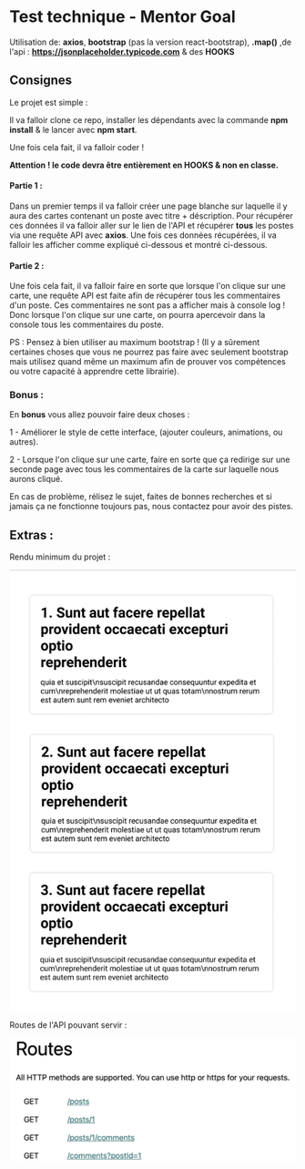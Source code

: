 # Test technique - Mentor Goal

Utilisation de: **axios**, **bootstrap** (pas la version react-bootstrap), **.map()** ,de l'api : **https://jsonplaceholder.typicode.com** & des **HOOKS**

## Consignes

Le projet est simple : 

Il va falloir clone ce repo, installer les dépendants avec la commande **npm install** & le lancer avec **npm start**.

Une fois cela fait, il va falloir coder ! 

**Attention ! le code devra être entièrement en HOOKS & non en classe.** 

#### Partie 1 :

Dans un premier temps il va falloir créer une page blanche sur laquelle il y aura des cartes contenant un poste avec titre + déscription. Pour récupérer ces données il va falloir aller sur le lien de l'API et récupérer **tous** les postes via une requête API avec **axios**. Une fois ces données récupérées, il va falloir les afficher comme expliqué ci-dessous et montré ci-dessous.

#### Partie 2 :

Une fois cela fait, il va falloir faire en sorte que lorsque l'on clique sur une carte, une requête API est faite afin de récupérer tous les commentaires d'un poste. Ces commentaires ne sont pas a afficher mais à console log ! Donc lorsque l'on clique sur une carte, on pourra apercevoir dans la console tous les commentaires du poste.



PS : Pensez à bien utiliser au maximum bootstrap ! (Il y a sûrement certaines choses que vous ne pourrez pas faire avec seulement bootstrap mais utilisez quand même un maximum afin de prouver vos compétences ou votre capacité à apprendre cette librairie).

### Bonus : 

En **bonus** vous allez pouvoir faire deux choses : 

1 - Améliorer le style de cette interface, (ajouter couleurs, animations, ou autres).

2 - Lorsque l'on clique sur une carte, faire en sorte que ça redirige sur une seconde page avec tous les commentaires de la carte sur laquelle nous aurons cliqué.



En cas de problème, rélisez le sujet, faites de bonnes recherches et si jamais ça ne fonctionne toujours pas, nous contactez pour avoir des pistes.

## Extras :

Rendu minimum du projet :

![image-20201206140413332](./render.png)

Routes de l'API pouvant servir : 

![image-20201206141106808](./routes.png)